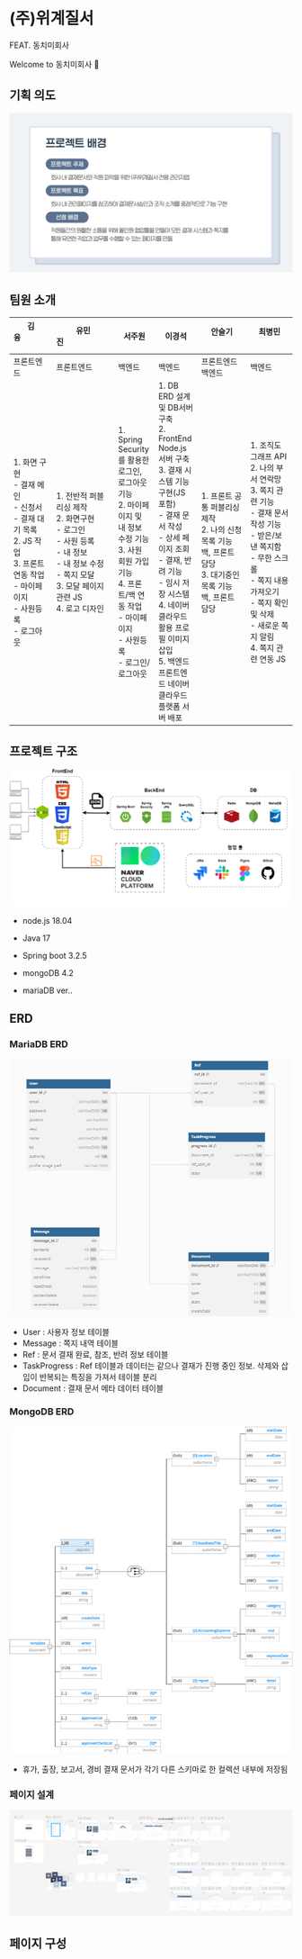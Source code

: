 # (주)위계질서

FEAT. 동치미회사

Welcome to 동치미회사 👋

## 기획 의도

![view](images/projectBackground.png)

## 팀원 소개

| 김융&nbsp;&nbsp;&nbsp;&nbsp;&nbsp;&nbsp;&nbsp;&nbsp;&nbsp;&nbsp;&nbsp;&nbsp;&nbsp; &nbsp;&nbsp;&nbsp;&nbsp;&nbsp;&nbsp;&nbsp;&nbsp;&nbsp;                    | 유민진&nbsp;&nbsp;&nbsp;&nbsp;&nbsp;&nbsp;&nbsp;&nbsp;&nbsp;&nbsp;&nbsp;&nbsp;&nbsp;&nbsp;&nbsp;&nbsp;&nbsp;&nbsp;&nbsp;&nbsp;&nbsp;&nbsp;                                  | 서주원                                                                                                                                                                                                     | 이경석                                                                                                                                                                                                                                                                                                          | 안슬기 &nbsp;&nbsp;&nbsp;&nbsp;&nbsp;&nbsp;&nbsp;&nbsp;&nbsp;&nbsp;&nbsp;&nbsp;&nbsp;&nbsp;&nbsp;&nbsp;&nbsp;&nbsp;&nbsp; | 최병민 &nbsp;&nbsp;&nbsp;&nbsp;&nbsp;&nbsp;&nbsp;&nbsp;&nbsp;&nbsp;&nbsp;&nbsp;&nbsp;&nbsp;&nbsp;&nbsp;&nbsp;&nbsp;                                                                                                                             |
| ------------------------------------------------------------------------------------------------------------------------------------------------------------ | --------------------------------------------------------------------------------------------------------------------------------------------------------------------------- | ---------------------------------------------------------------------------------------------------------------------------------------------------------------------------------------------------------- | --------------------------------------------------------------------------------------------------------------------------------------------------------------------------------------------------------------------------------------------------------------------------------------------------------------- | ------------------------------------------------------------------------------------------------------------------------- | ----------------------------------------------------------------------------------------------------------------------------------------------------------------------------------------------------------------------------------------------- |
| 프론트엔드                                                                                                                                                   | 프론트엔드                                                                                                                                                                  | 백엔드                                                                                                                                                                                                     | 백엔드                                                                                                                                                                                                                                                                                                          | 프론트엔드<br> 백엔드                                                                                                     | 백엔드                                                                                                                                                                                                                                          |
| 1. 화면 구현 <br> - 결재 메인 <br> - 신청서 <br> - 결재 대기 목록 <br> 2. JS 작업 <br> 3. 프론트 연동 작업 <br> - 마이페이지 <br> - 사원등록 <br> - 로그아웃 | 1. 전반적 퍼블리싱 제작 <br> 2. 화면구현 <br> - 로그인 <br> - 사원 등록 <br> - 내 정보 <br> - 내 정보 수정 <br> - 쪽지 모달 <br> 3. 모달 페이지 관련 JS <br> 4. 로고 디자인 | 1. Spring Security를 활용한 로그인, 로그아웃 기능 <br> 2. 마이페이지 및 내 정보 수정 기능 <br> 3. 사원 회원 가입 기능 <br> 4. 프론트/백 연동 작업 <br> - 마이페이지 <br> - 사원등록 <br> - 로그인/로그아웃 | 1. DB ERD 설계 및 DB서버 구축 <br> 2. FrontEnd Node.js 서버 구축 <br> 3. 결재 시스템 기능 구현(JS 포함) <br> - 결재 문서 작성 <br> - 상세 페이지 조회 <br> - 결재, 반려 기능 <br> - 임시 저장 시스템 <br> 4. 네이버 클라우드 활용 프로필 이미지 삽입 <br> 5. 백엔드 프론트엔드 네이버 클라우드 플랫폼 서버 배포 | 1. 프론트 공통 퍼블리싱 제작 <br> 2. 나의 신청 목록 기능 백, 프론트 담당 <br> 3. 대기중인 목록 기능 백, 프론트 담당       | 1. 조직도 그래프 API <br> 2. 나의 부서 연락망 <br> 3. 쪽지 관련 기능 <br> - 결재 문서 작성 기능 <br> - 받은/보낸 쪽지함 <br> - 무한 스크롤 <br> - 쪽지 내용 가져오기 <br> - 쪽지 확인 및 삭제 <br> - 새로운 쪽지 알림 <br> 4. 쪽지 관련 연동 JS |

## 프로젝트 구조

![view](images/projectStructure.png)

-   node.js 18.04

-   Java 17
-   Spring boot 3.2.5

-   mongoDB 4.2
-   mariaDB ver..

## ERD

### MariaDB ERD

![view](images/mariaERD.png)

-   User : 사용자 정보 테이블
-   Message : 쪽지 내역 테이블
-   Ref : 문서 결재 완료, 참조, 반려 정보 테이블
-   TaskProgress : Ref 테이블과 데이터는 같으나 결재가 진행 중인 정보. 삭제와 삽입이 반복되는 특징을 가져서 테이블 분리
-   Document : 결재 문서 메타 데이터 테이블

### MongoDB ERD

![view](images/mongoERD.png)

-   휴가, 출장, 보고서, 경비 결재 문서가 각기 다른 스키마로 한 컬렉션 내부에 저장됨

### 페이지 설계

![view](images/figma.png)

## 페이지 구성

